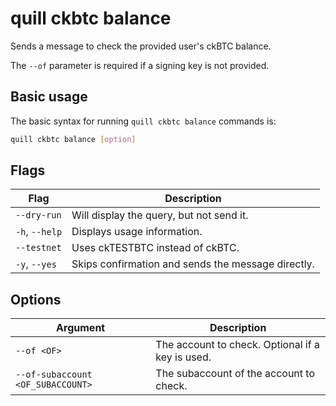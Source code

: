 # quill ckbtc balance

Sends a message to check the provided user's ckBTC balance.

The `--of` parameter is required if a signing key is not provided.

## Basic usage

The basic syntax for running `quill ckbtc balance` commands is:

```bash
quill ckbtc balance [option]
```

## Flags

| Flag           | Description                                        |
|----------------|----------------------------------------------------|
| `--dry-run`    | Will display the query, but not send it.           |
| `-h`, `--help` | Displays usage information.                        |
| `--testnet`    | Uses ckTESTBTC instead of ckBTC.                   |
| `-y`, `--yes`  | Skips confirmation and sends the message directly. |

## Options

| Argument                          | Description                                      |
|-----------------------------------|--------------------------------------------------|
| `--of <OF>`                       | The account to check. Optional if a key is used. |
| `--of-subaccount <OF_SUBACCOUNT>` | The subaccount of the account to check.          |
